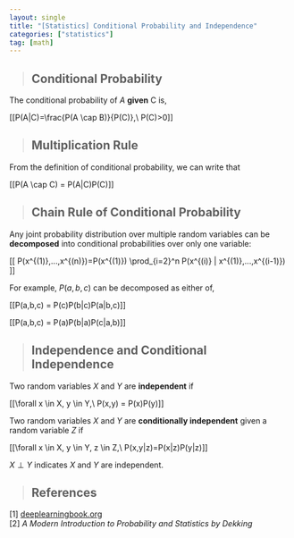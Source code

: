 ```yaml
---
layout: single
title: "[Statistics] Conditional Probability and Independence"
categories: ["statistics"]
tag: [math]
---
```


> ## Conditional Probability

The conditional probability of $A$ **given** C is,

\[[P(A\|C)=\frac{P(A \cap B)}{P(C)},\ P(C)>0\]]

> ## Multiplication Rule

From the definition of conditional probability, we can write that

\[[P(A \cap C) = P(A\|C)P(C)\]]

> ## Chain Rule of Conditional Probability

Any joint probability distribution over multiple random variables can be **decomposed** into conditional probabilities over only one variable:

\[[ P(x^{(1)},...,x^{(n)})=P(x^{(1)}) \prod_{i=2}^n P(x^{(i)} \| x^{(1)},...,x^{(i-1)}) \]]

For example, $P(a,b,c)$ can be decomposed as either of,

\[[P(a,b,c) = P(c)P(b\|c)P(a\|b,c)\]]

\[[P(a,b,c) = P(a)P(b\|a)P(c\|a,b)\]]

> ## Independence and Conditional Independence

Two random variables $X$ and $Y$ are **independent** if

\[[\forall x \in X, y \in Y,\ P(x,y) = P(x)P(y)\]]

Two random variables $X$ and $Y$ are **conditionally independent** given a random variable $Z$ if

\[[\forall x \in X, y \in Y, z \in Z,\ P(x,y\|z)=P(x\|z)P(y\|z)\]]

$X \perp Y$ indicates $X$ and $Y$ are independent.

> ## References

[1] [deeplearningbook.org](https://www.deeplearningbook.org/)  
[2] _A Modern Introduction to Probability and Statistics by Dekking_
